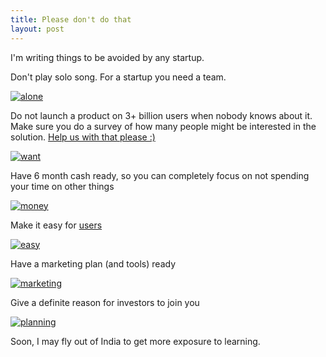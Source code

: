 ```yaml
---
title: Please don't do that
layout: post
---
```


I'm writing things to be avoided by any startup.

Don't play solo song. For a startup you need a team.

[![alone](http://cdn.meme.am/instances/400x/49930952.jpg)](http://memegenerator.net/instance/49930952)

Do not launch a product on 3+ billion users when nobody knows about it. Make sure you do a survey of how many people might be interested in the solution. [Help us with that please :)](http://invite.nerdspal.com)

[![want](http://cdn.meme.am/instances/500x/54204520.jpg)](http://it.ign.com/forum/threads/assassins-creed-1886-ac-next-gen-2015.3609/)

Have 6 month cash ready, so you can completely focus on not spending your time on other things

[![money](http://blog.dwolla.com/wp-content/uploads/2013/01/found-money-meme.jpg)](http://blog.dwolla.com/7-smart-tools-for-tracking-your-finances/found-money-meme/)

Make it easy for [users](http://blogx.nerdspal.com/experimenting-ionic/)

[![easy](http://www.quickmeme.com/img/6f/6f704886df13893db5223284b5d98cd1cbc3a59343a3a1a113d862b3afcc249a.jpg)](http://www.quickmeme.com/Panda-Take-It-Easy)


Have a marketing plan (and tools) ready

[![marketing](https://40.media.tumblr.com/ae8a90ba199154a5667d357c9409feaa/tumblr_n7p6u2Szsa1ty1in6o1_500.jpg)](https://www.tumblr.com/search/marketing%20meme)

Give a definite reason for investors to join you

[![planning](http://www.honeytechblog.com/wp-content/uploads/2009/05/business-plan.jpg)](http://startupmeme.com/tag/business-structure/)

Soon, I may fly out of India to get more exposure to learning.
